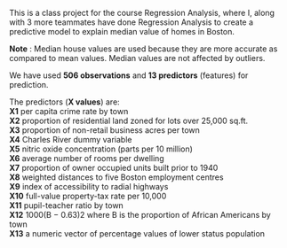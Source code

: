 This is a class project for the course Regression Analysis, where I, along with 3 more teammates have done Regression Analysis to create a predictive model to explain median value of homes in Boston.

**Note** : Median house values are used because they are more accurate as compared to mean values. Median values are not affected by outliers.

We have used **506 observations** and **13 predictors** (features) for prediction.

The predictors (**X values**) are:\
**X1** per capita crime rate by town     
**X2** proportion of residential land zoned for lots over 25,000 sq.ft.   
**X3** proportion of non-retail business acres per town  
**X4** Charles River dummy variable   
**X5** nitric oxide concentration (parts per 10 million)   
**X6** average number of rooms per dwelling  
**X7** proportion of owner occupied units built prior to 1940   
**X8** weighted distances to five Boston employment centres  
**X9** index of accessibility to radial highways   
**X10** full-value property-tax rate per 10,000   
**X11** pupil-teacher ratio by town   
**X12** 1000(B − 0.63)2 where B is the proportion of African Americans by town   
**X13** a numeric vector of percentage values of lower status population   

